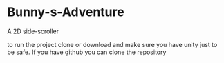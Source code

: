 # Bunny-s-Adventure
A 2D side-scroller

to run the project clone or download and make sure you have unity just to be safe. If you have github you can clone the repository
